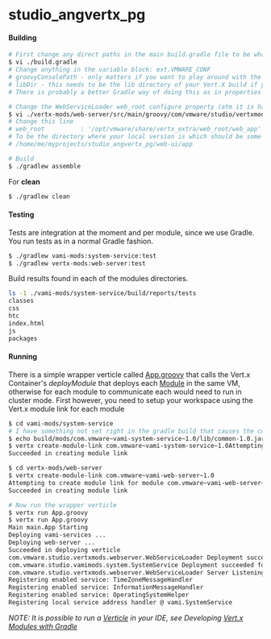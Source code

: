 studio_angvertx_pg
==================
#### Building
``` bash
# First change any direct paths in the main build.gradle file to be what you need to be.
$ vi ./build.gradle
# Change anything in the variable block: ext.VMWARE_CONF
# groovyConsolePath - only matters if you want to play around with the console, this sets up the classpath for the project so the console will allow you play around testing things
# libDir - this needs to be the lib directory of your Vert.X build if you have done a custom build from the GitHub checkout: https://github.com/eclipse/vert.x.git
# There is probably a better Gradle way of doing this as in properties or something. TBD

# Change the WebServiceLoader web_root configure property (atm it is hardcoded, external properties are passed to Vert.x modules via a conf file) to the absolute path of the web app directory.
$ vi ./vertx-mods/web-server/src/main/groovy/com/vmware/studio/vertxmods/webserver/WebServiceLoader.groovy
# Change this line
# web_root          : '/opt/vmware/share/vertx_extra/web_root/web_app'
# To be the directory where your local version is which should be some like: 
# /home/me/myprojects/studio_angvertx_pg/web-ui/app

# Build
$ ./gradlew assemble
```
For **clean**
```bash
$ ./gradlew clean
```
#### Testing
Tests are integration at the moment and per module, since we use Gradle. You run tests as in a normal Gradle fashion.
``` bash
$ ./gradlew vami-mods:system-service:test
$ ./gradlew vertx-mods:web-server:test
```
Build results found in each of the modules directories.
```bash
ls -1 ./vami-mods/system-service/build/reports/tests
classes
css
htc
index.html
js
packages
```
#### Running
There is a simple wrapper verticle called [App.groovy](https://github.com/sam-vmware/studio_angvertx_pg/blob/master/App.groovy) that calls the Vert.x Container's *deployModule* that deploys each [Module](http://vertx.io/manual.html#module) in the same VM, otherwise for each module to communicate each would need to run in cluster mode. First however, you need to setup your workspace using the Vert.x module link for each module
```bash
$ cd vami-mods/system-service
# I have something not set right in the gradle build that causes the common.jar not to be placed in the build directory so this step is needed for now.
$ echo build/mods/com.vmware~vami-system-service~1.0/lib/common-1.0.jar >> vertx_classpath.txt
$ vertx create-module-link com.vmware~vami-system-service~1.0Attempting to create module link for module com.vmware~vami-system-service~1.0 
Succeeded in creating module link 

$ cd vertx-mods/web-server
$ vertx create-module-link com.vmware~vami-web-server~1.0
Attempting to create module link for module com.vmware~vami-web-server~1.0 
Succeeded in creating module link 

# Now run the wrapper verticle
$ vertx run App.groovy
$ vertx run App.groovy 
Main main.App Starting 
Deploying vami-services ... 
Deploying web-server ... 
Succeeded in deploying verticle 
com.vmware.studio.vertxmods.webserver.WebServiceLoader Deployment succeeded for: com.vmware.studio.vertxmods.webserver.WebServiceLoader 
com.vmware.studio.vamimods.system.SystemService Deployment succeeded for: com.vmware.studio.vamimods.system.SystemService 
com.vmware.studio.vertxmods.webserver.WebServiceLoader Server Listening on port: 8080, host: 0.0.0.0 
Registering enabled service: TimeZoneMessageHandler 
Registering enabled service: InformationMessageHandler 
Registering enabled service: OperatingSystemHelper 
Registering local service address handler @ vami.SystemService 
```

*NOTE: It is possible to run a [Verticle](http://vertx.io/manual.html#verticle) in your IDE, see Developing [Vert.x Modules with Gradle](http://vertx.io/gradle_dev.html)*


